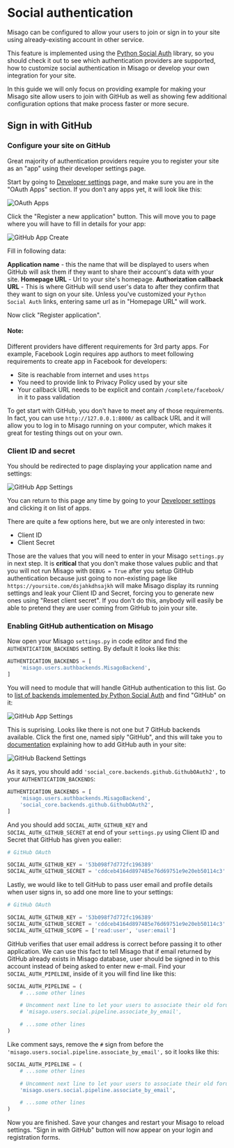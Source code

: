 Social authentication
=====================

Misago can be configured to allow your users to join or sign in to your site using already-existing account in other service.

This feature is implemented using the [Python Social Auth](http://python-social-auth.readthedocs.io/en/latest/) library, so you should check it out to see which authentication providers are supported, how to customize social authentication in Misago or develop your own integration for your site.

In this guide we will only focus on providing example for making your Misago site allow users to join with GitHub as well as showing few additional configuration options that make process faster or more secure.


## Sign in with GitHub


### Configure your site on GitHub

Great majority of authentication providers require you to register your site as an "app" using their developer settings page.

Start by going to [Developer settings](https://github.com/settings/developers) page, and make sure you are in the "OAuth Apps" section. If you don't any apps yet, it will look like this:

![OAuth Apps](./images/SocialAuth/github_step_1.png)

Click the "Register a new application" button. This will move you to page where you will have to fill in details for your app:

![GitHub App Create](./images/SocialAuth/github_step_2.png)

Fill in following data:

**Application name** - this the name that will be displayed to users when GitHub will ask them if they want to share their account's data with your site.
**Homepage URL** - Url to your site's homepage.
**Authorization callback URL** - This is where GitHub will send user's data to after they confirm that they want to sign on your site. Unless you've customized your ``Python Social Auth`` links, entering same url as in "Homepage URL" will work.

Now click "Register application".


#### Note:

Different providers have different requirements for 3rd party apps. For example, Facebook Login requires app authors to meet following requirements to create app in Facebook for developers:

- Site is reachable from internet and uses ``https``
- You need to provide link to Privacy Policy used by your site
- Your callback URL needs to be explicit and contain `/complete/facebook/` in it to pass validation

To get start with GitHub, you don't have to meet any of those requirements. In fact, you can use `http://127.0.0.1:8000/` as callback URL and it will allow you to log in to Misago running on your computer, which makes it great for testing things out on your own.


### Client ID and secret

You should be redirected to page displaying your application name and settings:

![GitHub App Settings](./images/SocialAuth/github_step_3.png)

You can return to this page any time by going to your [Developer settings](https://github.com/settings/developers) and clicking it on list of apps.

There are quite a few options here, but we are only interested in two:

- Client ID
- Client Secret

Those are the values that you will need to enter in your Misago ``settings.py`` in next step. It is **critical** that you don't make those values public and that you will not run Misago with ``DEBUG = True`` after you setup GitHub authentication because just going to non-existing page like `https://yoursite.com/dsjahkdhsajkh` will make Misago display its running settings and leak your Client ID and Secret, forcing you to generate new ones using "Reset client secret". If you don't do this, anybody will easily be able to pretend they are user coming from GitHub to join your site.


### Enabling GitHub authentication on Misago

Now open your Misago ``settings.py`` in code editor and find the ``AUTHENTICATION_BACKENDS`` setting. By default it looks like this:

```python
AUTHENTICATION_BACKENDS = [
    'misago.users.authbackends.MisagoBackend',
]
```

You will need to module that will handle GitHub authentication to this list. Go to [list of backends implemented by Python Social Auth](http://python-social-auth.readthedocs.io/en/latest/backends/index.html) and find "GitHub" on it:

![GitHub App Settings](./images/SocialAuth/github_step_4.png)

This is suprising. Looks like there is not one but 7 GitHub backends available. Click the first one, named siply "GitHub", and this will take you to [documentation](http://python-social-auth.readthedocs.io/en/latest/backends/github.html) explaining how to add GitHub auth in your site:

![GitHub Backend Settings](./images/SocialAuth/github_step_5.png)

As it says, you should add ``'social_core.backends.github.GithubOAuth2',`` to your ``AUTHENTICATION_BACKENDS``:

```python
AUTHENTICATION_BACKENDS = [
    'misago.users.authbackends.MisagoBackend',
    'social_core.backends.github.GithubOAuth2',
]
```

And you should add ``SOCIAL_AUTH_GITHUB_KEY`` and ``SOCIAL_AUTH_GITHUB_SECRET`` at end of your ``settings.py`` using Client ID and Secret that GitHub has given you ealier:

```python
# GitHub OAuth

SOCIAL_AUTH_GITHUB_KEY = '53b098f7d772fc196389'
SOCIAL_AUTH_GITHUB_SECRET = 'cddceb4164d897485e76d69751e9e20eb50114c3'
```

Lastly, we would like to tell GitHub to pass user email and profile details when user signs in, so add one more line to your settings:

```python
# GitHub OAuth

SOCIAL_AUTH_GITHUB_KEY = '53b098f7d772fc196389'
SOCIAL_AUTH_GITHUB_SECRET = 'cddceb4164d897485e76d69751e9e20eb50114c3'
SOCIAL_AUTH_GITHUB_SCOPE = ['read:user', 'user:email']
```

GitHub verifies that user email address is correct before passing it to other application. We can use this fact to tell Misago that if email returned by GitHub already exists in Misago database, user should be signed in to this account instead of being asked to enter new e-mail. Find your ``SOCIAL_AUTH_PIPELINE``, inside of it you will find line like this:

```python
SOCIAL_AUTH_PIPELINE = (
    # ...some other lines

    # Uncomment next line to let your users to associate their old forum account with social one.
    # 'misago.users.social.pipeline.associate_by_email',

    # ...some other lines
)
```

Like comment says, remove the ``#`` sign from before the ``'misago.users.social.pipeline.associate_by_email',`` so it looks like this:

```python
SOCIAL_AUTH_PIPELINE = (
    # ...some other lines

    # Uncomment next line to let your users to associate their old forum account with social one.
    'misago.users.social.pipeline.associate_by_email',

    # ...some other lines
)
```

Now you are finished. Save your changes and restart your Misago to reload settings. "Sign in with GitHub" button will now appear on your login and registration forms.